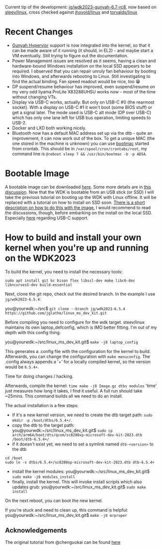 Current tip of the development: [jg/wdk2023-gunyah-6.7-rc8](https://github.com/jglathe/linux_ms_dev_kit/tree/jg/wdk2023-gunyah-6.7-rc8), now based on [steev/linux](https://github.com/steev/linux/), cross checked against [jhovold/linux](https://github.com/jhovold/linux.git) and [torvalds/linux](https://github.com/torvalds/linux.git)

# **Recent Changes**
* [Gunyah Hypervior](https://github.com/quic/gunyah-hypervisor) support is now integrated into the kernel, so that it can be made aware of it running (it should, in EL2) - and maybe start a VM eventually. Still trying to figure out the documentation.
* Power Management issues are resolved as it seems, having a clean and hardware-bound Windows installation on the local SSD appears to be required. I observed that you can repair unruly fan behaviour by booting into Windows, and afterwards rebooting to Linux. Still investigating to find the actual binding. Fan speed readout would be nice, too :grin:
* DP suspend/resume behaviour has improved, even suspend/resume on my very odd Iiyama ProLite X83288UHSU works now - most of the time without changing VTs.
* Display via USB-C works, actually. But only on USB-C #0 (the rearmost socket). With a display on USB-C #1 it won't boot (some BIOS stuff) or get a signal later. The mode used is USB-C alt mode (DP over USB-C) which has only one lane left for USB bus operation, limiting speeds to USB-2.
* Docker and LXD both working nicely.
* Bluetooth now has a default MAC address set up via the dtb - quite an improvement, it can now work out of the box. To get a unique MAC (the one stored in the machine is unknown) you can use [bootmac](https://gitlab.com/jglathe/bootmac/-/commits/jg/wdk2023) started from crontab. This should be in `/var/spool/cron/crontabs/root`, my command line is `@reboot sleep 7 && /usr/bin/bootmac -b -p AD5A`.

# **Bootable Image**
A bootable image can be downloaded [here](https://drive.google.com/drive/folders/1sc_CpqOMTJNljfvRyLG-xdwB0yduje_O?usp=sharing). Some more details are in [this discussion](https://github.com/jglathe/linux_ms_dev_kit/discussions/1#discussioncomment-6907710). Now that the WDK is bootable from an USB stick (or SSD) I will take the previous tutorial on booting up the WDK with Linux offline. It will be replaced with a tutorial on how to install on SSD soon. [There is a short description on how to do this with the image.](https://github.com/linux-surface/surface-pro-x/issues/43#issuecomment-1705395207) I would recommend to read the discussions, though, before embarking on the install on the local SSD. Especially [here](https://github.com/jglathe/linux_ms_dev_kit/discussions/1#discussioncomment-7038835) regarding USB-C support.

# **How to build and install your own kernel when you're up and running on the WDK2023**
To build the kernel, you need to install the necessary tools:

`sudo apt install git bc bison flex libssl-dev make libc6-dev libncurses5-dev build-essential`

Next, clone the git repo, check out the desired branch. In the example I use `jg/wdk2023-6.5.4`:

you@yourwdk:~/src$ `git clone --branch jg/wdk2023-6.5.4 https://github.com/jglathe/linux_ms_dev_kit.git`

Before compiling you need to configure for the wdk target. steev/linux maintains its own laptop_defconfig, which is IMO better fitting. I'm out of my depth with this config thing.

you@yourwdk:~/src/linux_ms_dev_kit.git$ `make -j8 laptop_config`

This generates a .config file with the configuration for the kernel to build. Afterwards, you can change the configuration with `make menuconfig`. The .config always appends a '+' for a locally compiled kernel, so the version would be `6.5.4+`.

Time for doing changes / hacking.

Afterwards, compile the kernel: `time make -j8 Image.gz dtbs modules`
'time' just measures how long it takes, I find it useful. A full run should take ~25mins. This command builds all we need to do an install.

The actual installation is a few steps:

- If it's a new kernel version, we need to create the dtb target path: `sudo mkdir -p /boot/dtbs/6.5.4+/`.
- copy the dtb to the target path: you@yourwdk:~/src/linux_ms_dev_kit.git$ `sudo cp arch/arm64/boot/dts/qcom/sc8280xp-microsoft-dev-kit-2023.dtb /boot/dtb-6.5.4+/`
- if it doesn't exist yet, we need to set a symlink named `dtb-<version>` to the dtb
```
cd /boot
sudo ln -s dtbs/6.5.4+/sc8280xp-microsoft-dev-kit-2023.dtb dtb-6.5.4+
```
- install the kernel modules: you@yourwdk:~/src/linux_ms_dev_kit.git$ `sudo make -j8 modules_install`
- finally, install the kernel. This will invoke install scripts which also updates grub: you@yourwdk:~/src/linux_ms_dev_kit.git$ `sudo make install`

On the next reboot, you can boot the new kernel.

If you're stuck and need to clean up, this command is helpful: you@yourwdk:~/src/linux_ms_dev_kit.git$ `make -j8 mrproper`

## **Acknowledgements**
The original tutorial from @chenguokai can be found [here](https://github.com/chenguokai/chenguokai/blob/master/tutorial-dev-kit-linux.md)
